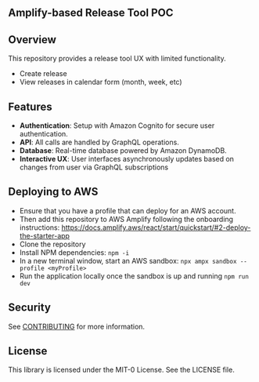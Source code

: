 ## Amplify-based Release Tool POC


## Overview

This repository provides a release tool UX with limited functionality.
* Create release
* View releases in calendar form (month, week, etc)

## Features

- **Authentication**: Setup with Amazon Cognito for secure user authentication.
- **API**: All calls are handled by GraphQL operations.
- **Database**: Real-time database powered by Amazon DynamoDB.
- **Interactive UX**: User interfaces asynchronously updates based on changes from user via GraphQL subscriptions

## Deploying to AWS

* Ensure that you have a profile that can deploy for an AWS account.  
* Then add this repository to AWS Amplify following the onboarding instructions: https://docs.amplify.aws/react/start/quickstart/#2-deploy-the-starter-app
* Clone the repository
* Install NPM dependencies:  `npm -i`
* In a new terminal window, start an AWS sandbox: `npx ampx sandbox --profile <myProfile>`
* Run the application locally once the sandbox is up and running `npm run dev`

## Security

See [CONTRIBUTING](CONTRIBUTING.md#security-issue-notifications) for more information.

## License

This library is licensed under the MIT-0 License. See the LICENSE file.